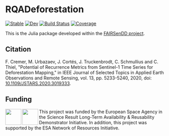 # RQADeforestation

[![Stable](https://img.shields.io/badge/docs-stable-blue.svg)](https://danlooo.github.io/RQADeforestation.jl/stable/)
[![Dev](https://img.shields.io/badge/docs-dev-blue.svg)](https://danlooo.github.io/RQADeforestation.jl/dev/)
[![Build Status](https://github.com/danlooo/RQADeforestation.jl/actions/workflows/CI.yml/badge.svg?branch=main)](https://github.com/danlooo/RQADeforestation.jl/actions/workflows/CI.yml?query=branch%3Amain)
[![Coverage](https://codecov.io/gh/danlooo/RQADeforestation.jl/branch/main/graph/badge.svg)](https://codecov.io/gh/danlooo/RQADeforestation.jl)

This is the Julia package developed within the [FAIRSenDD project](https://github.com/EarthyScience/FAIRSenDD).

## Citation

F. Cremer, M. Urbazaev, J. Cortés, J. Truckenbrodt, C. Schmullius and C. Thiel, "Potential of Recurrence Metrics from Sentinel-1 Time Series for Deforestation Mapping," in IEEE Journal of Selected Topics in Applied Earth Observations and Remote Sensing, vol. 13, pp. 5233-5240, 2020, doi: [10.1109/JSTARS.2020.3019333](https://dx.doi.org/10.1109/JSTARS.2020.3019333).

## Funding

<img src="https://upload.wikimedia.org/wikipedia/commons/8/80/ESA_logo.svg" align="left" height="50" />
<img src="https://ovl.oceandatalab.com/resources/ESA_NoR_logo.svg" align="left" height="50" />

This project was funded by the European Space Agency in the Science Result Long-Term Availability & Reusability Demonstrator Initiative.
In addition, this project was supported by the ESA Network of Resources Initiative.
